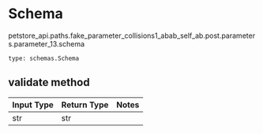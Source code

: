 # Schema
petstore_api.paths.fake_parameter_collisions1_abab_self_ab.post.parameters.parameter_13.schema
```
type: schemas.Schema
```

## validate method
Input Type | Return Type | Notes
------------ | ------------- | -------------
str | str |
